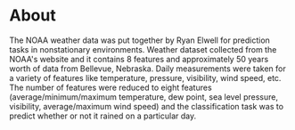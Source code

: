 # About 

The NOAA weather data was put together by Ryan Elwell for prediction tasks in nonstationary environments. Weather dataset collected from the NOAA's website and it contains 8 features and approximately 50 years worth of data from Bellevue, Nebraska. Daily measurements were taken for a variety of features like temperature, pressure, visibility, wind speed, etc. The number of features were reduced to eight features (average/minimum/maximum temperature, dew point, sea level pressure, visibility, average/maximum wind speed) and the classification task was to predict whether or not it rained on a particular day.  


